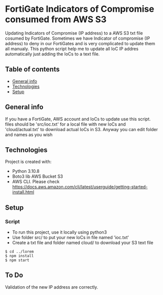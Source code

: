 # FortiGate Indicators of Compromise consumed from AWS S3
Updating Indicators of Compromise (IP address) to a AWS S3 txt file cosumed by FortiGate.
Sometimes we have Indicator of compromise (IP address) to deny in our FortiGates and is very complicated to update them all manualy.
This python script help me to update all IoC IP addres automatically just adding the IoCs to a text file.

## Table of contents
* [General info](#general-info)
* [Technologies](#technologies)
* [Setup](#setup)

## General info
If you have a FortiGate, AWS account and IoCs to update use this script. 
files should be 'src/ioc.txt' for a local file with new IoCs and 'cloud/actual.txt' to download actual IoCs in S3. 
Anyway you can edit folder and names as you wish
	
## Technologies
Project is created with:
* Python 3.10.8
* Boto3 lib
AWS Bucket S3
* AWS CLI. Please check https://docs.aws.amazon.com/cli/latest/userguide/getting-started-install.html
	
## Setup
### Script 
- To run this project, use it locally using python3
- Use folder src/ to put your new IoCs in file named 'ioc.txt'
- Create a txt file and folder named cloud/ to download your S3 text file 

```
$ cd ../lorem
$ npm install
$ npm start
```
## To Do
Validation of the new IP address are correctly.
